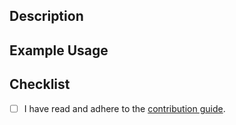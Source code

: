 ## Description

<!-- Provide a 1-2 sentence description of your change -->

## Example Usage

<!-- Provide example usage if you are making syntax or CLI changes. 
     Provide screenshots if you are making changes to editor user experience.
     Delete this section if it doesn't apply to your change. -->

## Checklist

- [ ] I have read and adhere to the [contribution guide](https://github.com/Azure/bicep/blob/main/CONTRIBUTING.md).
